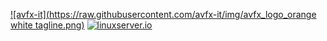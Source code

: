 [![avfx-it](https://raw.githubusercontent.com/avfx-it/img/avfx_logo_orange white tagline.png)](https://avfx.com)
[![linuxserver.io](https://raw.githubusercontent.com/linuxserver/docker-templates/master/linuxserver.io/img/linuxserver_medium.png)](https://linuxserver.io)